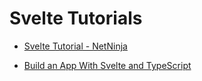 # Svelte Tutorials

* [Svelte Tutorial - NetNinja](https://www.youtube.com/playlist?list=PL4cUxeGkcC9hlbrVO_2QFVqVPhlZmz7tO)

* [Build an App With Svelte and TypeScript](https://www.prisma.io/blog/build-an-app-with-svelte-and-typescript-PZDY3t93qAtd)
